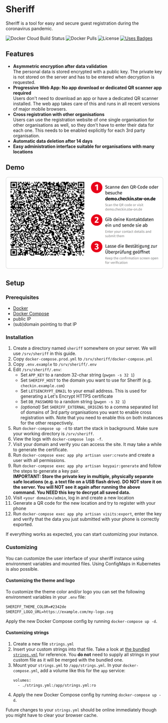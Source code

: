 # Sheriff

Sheriff is a tool for easy and secure guest registration during the coronavirus pandemic.

![Docker Cloud Build Status](https://img.shields.io/docker/cloud/build/stwon/sheriff?style=for-the-badge) ![Docker Pulls](https://img.shields.io/docker/pulls/stwon/sheriff?style=for-the-badge) ![License](https://img.shields.io/github/license/stw-on/sheriff?style=for-the-badge) [![Uses Badges](https://img.shields.io/badge/Uses-Badges-Green?style=for-the-badge)](https://www.youtube.com/watch?v=dQw4w9WgXcQ)


## Features

- **Asymmetric encryption after data validation**<br>
  The personal data is stored encrypted with a public key. The private key is not stored on the server and has to be entered when decryption is requested.
- **Progressive Web App: No app download or dedicated QR scanner app required**<br>
  Users don't need to download an app or have a dedicated QR scanner installed. The web app takes care of this and runs in all recent versions of major mobile browsers.
- **Cross registration with other organisations**<br>
  Users can use the registration website of one single organisation for other organisations as well, so they don't have to enter their data for each one. This needs to be enabled explicitly for each 3rd party organisation.
- **Automatic data deletion after 14 days**
- **Easy administration interface suitable for organisations with many locations**


## Demo

![Demo instance](./demo-instance.png)


## Setup


### Prerequisites

- [Docker](https://docs.docker.com/engine/install/)
- [Docker Compose](https://docs.docker.com/compose/install/)
- public IP
- (sub)domain pointing to that IP


### Installation

1.  Create a directory named `sheriff` somewhere on your server. We will use `/srv/sheriff` in this guide.
2.  Copy `docker-compose.prod.yml` to `/srv/sheriff/docker-compose.yml`
3.  Copy `.env.example` to `/srv/sheriff/.env`
4.  Edit `/srv/sheriff/.env`:
	- Set `APP_KEY` to a random 32-char string (`pwgen -s 32 1`)
	- Set `SHERIFF_HOST` to the domain you want to use for Sheriff (e.g. `checkin.example.com`)
	- Set `LETSENCRYPT_EMAIL` to your email address. This is used for generating a Let's Encrypt HTTPS certificate
	- Set `DB_PASSWORD` to a random string (`pwgen -s 32 1`)
	- _(optional)_ Set `SHERIFF_EXTERNAL_ORIGINS` to a comma separated list of domains of 3rd party organisations you want to enable cross registration with. Note that you need to enable this on both instances for the other respectively.
5.  Run `docker-compose up -d` to start the stack in background. Make sure your working directory is `/srv/sheriff`.
6.  View the logs with `docker-compose logs -f`.
7.  Visit your domain and verify you can access the site. It may take a while to generate the certificate.
8.  Run `docker-compose exec app php artisan user:create` and create a user with all permissions.
9.  Run `docker-compose exec app php artisan keypair:generate` and follow the steps to generate a key pair.<br>
    **IMPORTANT: Store the private key in multiple, physically separate safe locations (e.g. a text file on a USB flash drive). DO NOT store it on the server. You will NOT see it again after running the above command. You NEED this key to decrypt all saved data.**
10. Visit `<your domain>/admin`, log in and create a new location
11. Generate a QR code for the new location and try to register with your phone
12. Run `docker-compose exec app php artisan visits:export`, enter the key and verify that the data you just submitted with your phone is correctly exported.

If everything works as expected, you can start customizing your instance.


### Customizing

You can customize the user interface of your sheriff instance using environment variables and mounted files.
Using ConfigMaps in Kubernetes is also possible.


#### Customizing the theme and logo

To customize the theme color and/or logo you can set the following environment variables in your `.env` file:

```dotenv
SHERIFF_THEME_COLOR=#2342de
SHERIFF_LOGO_URL=https://example.com/my-logo.svg
```

Apply the new Docker Compose config by running `docker-compose up -d`.


#### Customizing strings

1. Create a new file `strings.yml`
2. Insert your custom strings into that file. Take a look at [the bundled `strings.yml`](./ui/src/resources/strings.yml)
   for reference. You **do not** need to supply all strings in your custom file as it will be merged
   with the bundled one.
3. Mount your `strings.yml` to `/app/strings.yml`.
   In your `docker-compose.yml`, add a volume like this for the `app` service:
   ```
   volumes:
     - ./strings.yml:/app/strings.yml:ro 
   ```
4. Apply the new Docker Compose config by running `docker-compose up -d`.

Future changes to your `strings.yml` should be online immediately though you might have to clear your browser cache.
